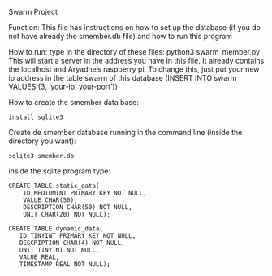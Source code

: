 Swarm Project

Function: This file has instructions on how to set up the database (if you do
not have already the  smember.db file) and how to run this program


How to run: type in the directory of these files: python3 swarm_member.py
This will start a server in the address you have in this file. It already
contains the localhost and Aryadne’s raspberry pi. To change this, just put your
new ip address in the table swarm of this database
	(INSERT INTO swarm VALUES (3, ‘your-ip, your-port’))

How to create the smember data base:

	install sqlite3

Create de smember database running in the command line
(inside the directory you want):

	sqlite3 smember.db

inside the sqlite program type:

	CREATE TABLE static_data(
		ID MEDIUMINT PRIMARY KEY NOT NULL,
		VALUE CHAR(50),
		DESCRIPTION CHAR(50) NOT NULL,
		UNIT CHAR(20) NOT NULL);

	CREATE TABLE dynamic_data(
	   ID TINYINT PRIMARY KEY NOT NULL,
	   DESCRIPTION CHAR(4) NOT NULL,
	   UNIT TINYINT NOT NULL,
	   VALUE REAL,
	   TIMESTAMP REAL NOT NULL);
